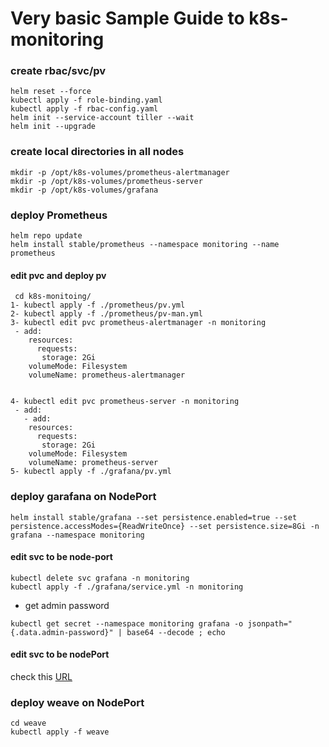 # Very basic Sample Guide to k8s-monitoring
### create rbac/svc/pv
```
helm reset --force
kubectl apply -f role-binding.yaml
kubectl apply -f rbac-config.yaml
helm init --service-account tiller --wait
helm init --upgrade
```
### create local directories in all nodes 
```
mkdir -p /opt/k8s-volumes/prometheus-alertmanager
mkdir -p /opt/k8s-volumes/prometheus-server
mkdir -p /opt/k8s-volumes/grafana
```

### deploy Prometheus
```
helm repo update
helm install stable/prometheus --namespace monitoring --name prometheus
```
#### edit pvc and deploy pv
```
 cd k8s-monitoing/
1- kubectl apply -f ./prometheus/pv.yml
2- kubectl apply -f ./prometheus/pv-man.yml
3- kubectl edit pvc prometheus-alertmanager -n monitoring
 - add:
    resources:
      requests:
       storage: 2Gi
    volumeMode: Filesystem
    volumeName: prometheus-alertmanager


4- kubectl edit pvc prometheus-server -n monitoring
 - add:
   - add:
    resources:
      requests:
       storage: 2Gi
    volumeMode: Filesystem
    volumeName: prometheus-server
5- kubectl apply -f ./grafana/pv.yml
```

### deploy garafana on NodePort
```
helm install stable/grafana --set persistence.enabled=true --set persistence.accessModes={ReadWriteOnce} --set persistence.size=8Gi -n grafana --namespace monitoring
```
#### edit svc to be node-port
```
kubectl delete svc grafana -n monitoring
kubectl apply -f ./grafana/service.yml -n monitoring
```

- get admin password 
```
kubectl get secret --namespace monitoring grafana -o jsonpath="{.data.admin-password}" | base64 --decode ; echo
```
#### edit svc to be nodePort

check this [URL](https://youtu.be/tYIqsby5gBc)


### deploy weave on NodePort
```
cd weave
kubectl apply -f weave

```
